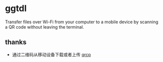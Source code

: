 # ggtdl 

Transfer files over Wi-Fi from your computer to a mobile device by scanning a QR code without leaving the terminal.


## thanks 

- 通过二维码从移动设备下载或者上传 [qrcp](https://github.com/claudiodangelis/qrcp)
